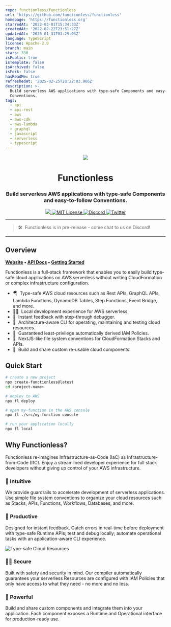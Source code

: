 ```yaml
---
repo: functionless/functionless
url: 'https://github.com/functionless/functionless'
homepage: 'https://functionless.org'
starredAt: '2022-03-01T15:34:33Z'
createdAt: '2022-02-22T23:51:27Z'
updatedAt: '2025-01-31T03:29:03Z'
language: TypeScript
license: Apache-2.0
branch: main
stars: 330
isPublic: true
isTemplate: false
isArchived: false
isFork: false
hasReadMe: true
refreshedAt: '2025-02-25T20:22:03.906Z'
description: >-
  Build serverless AWS applications with type-safe Components and easy-to-follow
  Conventions.
tags:
  - api
  - api-rest
  - aws
  - aws-cdk
  - aws-lambda
  - graphql
  - javascript
  - serverless
  - typescript
---
```


<div align="center">
  <a href="https://functionless.org">
    <img src="assets/logo-small.svg" />
  </a>
  <br />
  <h1>Functionless</h1>
  <h3>
  Build serverless AWS applications with type-safe <b>Components</b> and easy-to-follow <b>Conventions</b>.
  </h3>
  <a href="https://badge.fury.io/js/functionless.svg">
    <img src="https://badge.fury.io/js/functionless.svg" />
  </a>
  <a href="https://github.com/functionless/functionless/blob/main/LICENSE">
    <img alt="MIT License" src="https://img.shields.io/github/license/functionless/functionless" />
  </a>
  <a href="https://discord.gg/VRqHbjrbfC">
    <img alt="Discord" src="https://img.shields.io/discord/985291961885949973?color=7389D8&label&logo=discord&logoColor=ffffff" />
  </a>
  <a href="https://twitter.com/_functionless">
    <img alt="Twitter" src="https://img.shields.io/twitter/url.svg?label=%40_fucntionless&style=social&url=https%3A%2F%2Ftwitter.com%2F_fucntionless" />
  </a>
</div>

---

> 🛠&nbsp; Functionless is in pre-release - come chat to us on Discord!

---

## Overview

**[Website](https://functionless.org/) • [API Docs](https://functionless.org/docs/what-is-functionless) • [Getting Started](https://functionless.org/docs/getting-started/setup)**

Functionless is a full-stack framework that enables you to easily build type-safe cloud applications on AWS serverless without writing CloudFormation or complex infrastructure configuration.

- 🪂&nbsp; Type-safe AWS cloud resources such as Rest APIs, GraphQL APIs, Lambda Functions, DynamoDB Tables, Step Functions, Event Bridge, and more.
- 👨‍💻&nbsp; Local development experience for AWS serverless.
- 🐞&nbsp; Instant feedback with step-through debugger.
- 🧙&nbsp; Architecture-aware CLI for operating, maintaining and testing cloud resources.
- 🔐&nbsp; Guaranteed least-privilege automatically derived IAM Policies.
- 🎢&nbsp; NextJS-like file system conventions for CloudFormation Stacks and APIs.
- 🧩&nbsp; Build and share custom re-usable cloud components.

## Quick Start

```sh
# create a new project
npx create-functionless@latest
cd <project-name>

# deploy to AWS
npx fl deploy

# open my-function in the AWS console
npx fl ./src/my-function console

# run your application locally
npx fl local
```

## Why Functionless?

Functionless re-imagines Infrastructure-as-Code (IaC) as Infrastructure-from-Code (IfC). Enjoy a streamlined developer experience for full stack developers without giving up control of your AWS infrastructure.

### 🧠 Intuitive

We provide guardrails to accelerate development of serverless applications. Use simple file system conventions to organize your cloud resources such as Stacks, APIs, Functions, Workflows, Databases, and more.

### 🚀 Productive

Designed for instant feedback. Catch errors in real-time before deployment with type-safe Runtime APIs; test and debug locally; automate operational tasks with an application-aware CLI experience.

![Type-safe Cloud Resources](assets/type-safe.gif)

### 👮‍♀️ Secure

Built with safety and security in mind. Our compiler automatically guarantees your serverless Resources are configured with IAM Policies that only have access to what they need - no more and no less.

### 💪 Powerful

Build and share custom components and integrate them into your application. Each component exposes a Runtime and Operational interface for production-ready use.
